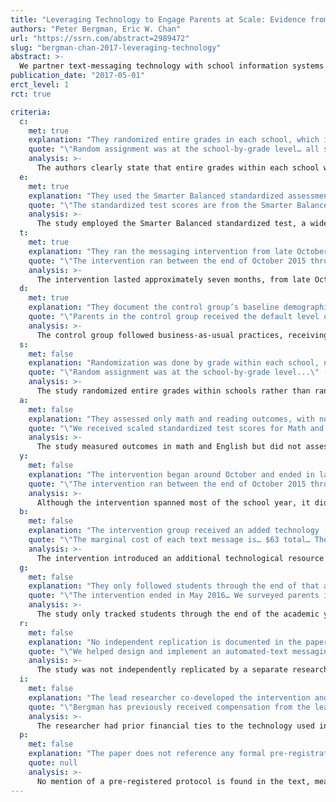 ```yaml
---
title: "Leveraging Technology to Engage Parents at Scale: Evidence from a Randomized Controlled Trial"
authors: "Peter Bergman, Eric W. Chan"
url: "https://ssrn.com/abstract=2989472"
slug: "bergman-chan-2017-leveraging-technology"
abstract: >-
  We partner text-messaging technology with school information systems to automate the gathering and provision of information to parents at scale. In a field experiment across 22 middle and high schools, we used this technology to send automated text-message alerts to parents about their child’s missed assignments, grades, and class absences. The intervention reduces course failures by 38% and increases class attendance by 17%. Students are more likely to be retained in the district. However, we do not find effects on standardized test scores. Our findings show that automated technology to inform parents can improve student effort relatively cheaply and at scale.
publication_date: "2017-05-01"
erct_level: 1
rct: true

criteria:
  c:
    met: true
    explanation: "They randomized entire grades in each school, which is larger than a single class and thus meets or exceeds the class-level requirement."
    quote: "\"Random assignment was at the school-by-grade level… all school employees were blinded…\" (p. 10)"
    analysis: >-
      The authors clearly state that entire grades within each school were randomly assigned to either treatment or control, rather than individual students within a single class. This design helps reduce contamination and ensures that whole cohorts are assigned together. Because randomization was not done at the student level within a class, but rather at a larger unit, the study satisfies the class-level RCT criterion.
  e:
    met: true
    explanation: "They used the Smarter Balanced standardized assessment for math and reading, which is an established exam-based measure."
    quote: "\"The standardized test scores are from the Smarter Balanced assessment, which is aligned to the Common Core…\" (p. 8)"
    analysis: >-
      The study employed the Smarter Balanced standardized test, a widely recognized assessment aligned with the Common Core standards. This ensures that the study used an externally validated, standardized measure rather than a researcher-designed assessment.
  t:
    met: true
    explanation: "They ran the messaging intervention from late October to May, which is sufficiently long (spanning multiple months) to fulfill a typical academic term duration."
    quote: "\"The intervention ran between the end of October 2015 through the end of May…\" (p. 6)"
    analysis: >-
      The intervention lasted approximately seven months, from late October to May, covering most of the academic year. This exceeds the minimum threshold of a single academic term.
  d:
    met: true
    explanation: "They document the control group’s baseline demographics, prior achievement, and standard practices used, confirming a well-described comparison group."
    quote: "\"Parents in the control group received the default level of information... This included report cards... phone calls home...\" (p. 6)"
    analysis: >-
      The control group followed business-as-usual practices, receiving only standard school communications. Baseline demographic and achievement characteristics were well documented, ensuring clear comparison.
  s:
    met: false
    explanation: "Randomization was done by grade within each school, not by entire schools as required for S."
    quote: "\"Random assignment was at the school-by-grade level...\" (p. 10)"
    analysis: >-
      The study randomized entire grades within schools rather than randomizing entire schools. While stronger than class-level randomization, it does not meet the requirement for full school-level assignment.
  a:
    met: false
    explanation: "They assessed only math and reading outcomes, with no coverage of other main subjects such as science or social studies."
    quote: "\"We received scaled standardized test scores for Math and ELA...\" (p. 8)"
    analysis: >-
      The study measured outcomes in math and English but did not assess other main subjects like science or social studies. Thus, it does not satisfy the AllExams requirement.
  y:
    met: false
    explanation: "The intervention began around October and ended in late May, which is shorter than a full academic year (roughly 9–10 months)."
    quote: "\"The intervention ran between the end of October 2015 through the end of May when the school year was expected to conclude.\" (p. 6)"
    analysis: >-
      Although the intervention spanned most of the school year, it did not begin at the very start of the academic calendar. Thus, it does not fully meet the Year Duration requirement.
  b:
    met: false
    explanation: "The intervention group received an added technology (text-message updates). No matching resource or budget/time was provided to the control group, so the control condition was not balanced in resources."
    quote: "\"The marginal cost of each text message is… $63 total… The control group did not receive text alerts.\" (pp. 3, 6)"
    analysis: >-
      The intervention introduced an additional technological resource (text alerts), but the control group did not receive an equivalent additional resource. While the cost was minimal, the lack of a balanced control condition means the requirement is not met.
  g:
    met: false
    explanation: "They only followed students through the end of that academic year and did not track them until any graduation milestone."
    quote: "\"The intervention ended in May 2016… We surveyed parents in June… No long-term follow-up.\" (pp. 2, 7)"
    analysis: >-
      The study only tracked students through the end of the academic year in which the intervention took place. It did not follow students through a full graduation milestone.
  r:
    met: false
    explanation: "No independent replication is documented in the paper; they do not report another research team reproducing the same results."
    quote: "\"We helped design and implement an automated-text messaging program… We do not know if this intervention works in other contexts.\" (p. 22)"
    analysis: >-
      The study was not independently replicated by a separate research team, and no external verification is documented.
  i:
    met: false
    explanation: "The lead researcher co-developed the intervention and previously received compensation from the LMS company, so it was not independently conducted."
    quote: "\"Bergman has previously received compensation from the learning management system company to design the technology…\" (p. 2)"
    analysis: >-
      The researcher had prior financial ties to the technology used in the study, indicating that the study was not conducted by an independent entity.
  p:
    met: false
    explanation: "The paper does not reference any formal pre-registration or provide a registry ID prior to data collection."
    quote: null
    analysis: >-
      No mention of a pre-registered protocol is found in the text, meaning the study was not pre-registered before data collection.
---
```

